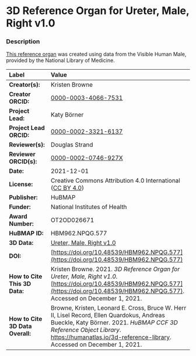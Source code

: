 # 3D Reference Organ for Ureter, Male, Right v1.0

### Description
[This reference organ](https://humanatlas.io/3d-reference-library) was created using data from the Visible Human Male, provided by the National Library of Medicine.

| Label | Value |
| :------------- |:-------------|
| **Creator(s):** | Kristen Browne |
| **Creator ORCID:** | [0000-0003-4066-7531](https://orcid.org/0000-0003-4066-7531) |
| **Project Lead:** | Katy B&ouml;rner |
| **Project Lead ORCID:** | [0000-0002-3321-6137](https://orcid.org/0000-0002-3321-6137) |
| **Reviewer(s):** | Douglas Strand | 
| **Reviewer ORCID(s):** |[0000-0002-0746-927X](https://doi.org/10.5072/0000-0002-0746-927X) |
| **Date:** | 2021-12-01 |
| **License:** | Creative Commons Attribution 4.0 International ([CC BY 4.0](https://creativecommons.org/licenses/by/4.0/)) |
| **Publisher:** | HuBMAP |
| **Funder:** | National Institutes of Health |
| **Award Number:** | OT2OD026671 |
| **HuBMAP ID:** | HBM962.NPQG.577 |
| **3D Data:** | [Ureter, Male, Right v1.0](https://cdn.humanatlas.io/hra-releases/v1.1/models/VH_M_Ureter_R.glb) |
| **DOI:** | [https://doi.org/10.48539/HBM962.NPQG.577](https://doi.org/10.48539/HBM962.NPQG.577) |
| **How to Cite This 3D Data:** | Kristen Browne. 2021. *3D Reference Organ for Ureter, Male, Right v1.0.* [https://doi.org/10.48539/HBM962.NPQG.577](https://doi.org/10.48539/HBM962.NPQG.577). Accessed on December 1, 2021. |
| **How to Cite 3D Data Overall:** | Browne, Kristen, Leonard E. Cross, Bruce W. Herr II, Lisel Record, Ellen Quardokus, Andreas Bueckle, Katy B&ouml;rner. 2021. *HuBMAP CCF 3D Reference Object Library*. https://humanatlas.io/3d-reference-library. Accessed on December 1, 2021. |
